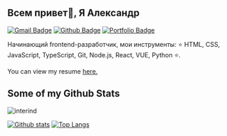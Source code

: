 ## Всем привет👋, Я Александр
[![Gmail Badge](https://img.shields.io/badge/-interind@yandex.ru-c14438?style=flat&logo=Gmail&logoColor=white&link=mailto:interind@yandex.ru)](mailto:interind@yandex.ru) [![Github Badge](https://img.shields.io/badge/-interind-grey?style=flat&logo=github&logoColor=white&link=https://github.com/interind/)](https://www.github.com/interind/) [![Portfolio Badge](https://img.shields.io/badge/portfolio-web-blue?style=flat&link=https://interind.github.io/mesto//)](https://interind.github.io/mesto//) <p align='left'>Начинающий frontend-разработчик, мои инструменты: :star: HTML, CSS, JavaScript, TypeScript, Git, Node.js, React, VUE, Python :star:.</p><p align='left'> You can view my resume <a href='https://hh.ru/resume/60e70619ff07ba85510039ed1f6b4235733337 ' target=_blank><u>here</u>.</a></p>
## Some of my Github Stats
<p align=left> <img src=https://komarev.com/ghpvc/?username=interind alt=interind /> </p>

[![Github stats](https://github-readme-stats.vercel.app/api?username=interind&show_icons=true&include_all_commits=true)](https://github.com/interind/github-readme-stats)
[![Top Langs](https://github-readme-stats.vercel.app/api/top-langs/?username=interind&layout=compact)](https://github.com/interind/github-readme-stats)
